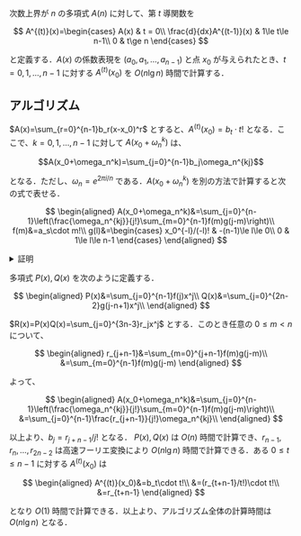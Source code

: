 次数上界が $n$ の多項式 $A(n)$ に対して、第 $t$ 導関数を

$$
A^{(t)}(x)=\begin{cases}
A(x) & t = 0\\
\frac{d}{dx}A^{(t-1)}(x) & 1\le t\le n-1\\
0 & t\ge n
\end{cases}
$$

と定義する．$A(x)$ の係数表現を $(a_0,a_1,\ldots,a_{n-1})$ と点 $x_0$ が与えられたとき、$t=0,1,\ldots,n-1$ に対する $A^{(t)}(x_0)$ を $O(n\lg{n})$ 時間で計算する．

## アルゴリズム

$A(x)=\sum_{r=0}^{n-1}b_r(x-x_0)^r$ とすると、$A^{(t)}(x_0)=b_t\cdot t!$ となる．ここで、$k=0,1,\ldots,n-1$ に対して $A(x_0+\omega_n^k)$ は、

$$A(x_0+\omega_n^k)=\sum_{j=0}^{n-1}b_j\omega_n^{kj}$$

となる．ただし、$\omega_n=e^{2\pi i/n}$ である．$A(x_0+\omega_n^k)$ を別の方法で計算すると次の式で表せる．

$$
\begin{aligned}
A(x_0+\omega_n^k)&=\sum_{j=0}^{n-1}\left(\frac{\omega_n^{kj}}{j!}\sum_{m=0}^{n-1}f(m)g(j-m)\right)\\
f(m)&=a_s\cdot m!\\
g(l)&=\begin{cases}
x_0^{-l}/(-l)! & -(n-1)\le l\le 0\\
0 & 1\le l\le n-1
\end{cases}
\end{aligned}
$$

<details>
<summary>証明</summary>
<div>

$h(x)=\begin{cases}1 & x\ge0\\ 0 & x<0\end{cases}$ とする．

$$
\begin{aligned}
A(x_0+\omega_n^k)
&=\sum_{m=0}^{n-1}a_s(x_0+w_n^k)^m\\
&=\sum_{m=0}^{n-1}a_s\sum_{r=0}^{m}{}_sC_j\omega_n^{kj}x_0^{m-j}\\
&=\sum_{m=0}^{n-1}a_s\sum_{j=0}^{m}\frac{m!}{j!(m-j)!}\omega_n^{kj}x_0^{m-j}\\
&=\sum_{m=0}^{n-1}a_s\sum_{j=0}^{n-1}\frac{m!}{j!(m-j)!}\omega_n^{kj}x_0^{m-j}h(m-j)\\
&=\sum_{j=0}^{n-1}\frac{\omega_n^{kj}}{j!}\sum_{m=0}^{n-1}a_ss!\frac{x_0^{m-j}h(m-j)}{(m-j)!}\\
&=\sum_{j=0}^{n-1}\frac{\omega_n^{kj}}{j!}\sum_{m=0}^{n-1}f(m)g(j-m)\\
\end{aligned}
$$

</div>
</details>

多項式 $P(x),Q(x)$ を次のように定義する．

$$
\begin{aligned}
P(x)&=\sum_{j=0}^{n-1}f(j)x^j\\
Q(x)&=\sum_{j=0}^{2n-2}g(j-n+1)x^j\\
\end{aligned}
$$

$R(x)=P(x)Q(x)=\sum_{j=0}^{3n-3}r_jx^j$ とする．このとき任意の $0\le m<n$ について、

$$
\begin{aligned}
r_{j+n-1}&=\sum_{m=0}^{j+n-1}f(m)g(j-m)\\
&=\sum_{m=0}^{n-1}f(m)g(j-m)
\end{aligned}
$$

よって、

$$
\begin{aligned}
A(x_0+\omega_n^k)&=\sum_{j=0}^{n-1}\left(\frac{\omega_n^{kj}}{j!}\sum_{m=0}^{n-1}f(m)g(j-m)\right)\\
&=\sum_{j=0}^{n-1}\frac{r_{j+n-1}}{j!}\omega_n^{kj}\\
\end{aligned}
$$

以上より、$b_j=r_{j+n-1}/j!$ となる．
$P(x),Q(x)$ は $O(n)$ 時間で計算でき、$r_{n-1},r_{n},\ldots,r_{2n-2}$ は高速フーリエ変換により $O(n\lg{n})$ 時間で計算できる．ある $0\le t\le n-1$ に対する $A^{(t)}(x_0)$ は

$$
\begin{aligned}
A^{(t)}(x_0)&=b_t\cdot t!\\
&=(r_{t+n-1}/t!)\cdot t!\\
&=r_{t+n-1}
\end{aligned}
$$

となり $O(1)$ 時間で計算できる．以上より、アルゴリズム全体の計算時間は $O(n\lg{n})$ となる．